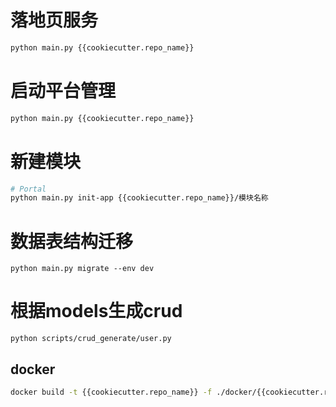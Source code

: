 # 落地页服务
```bash
python main.py {{cookiecutter.repo_name}}
```

# 启动平台管理
```bash
python main.py {{cookiecutter.repo_name}}
```

# 新建模块
```bash
# Portal
python main.py init-app {{cookiecutter.repo_name}}/模块名称
```

# 数据表结构迁移
```
python main.py migrate --env dev
```

# 根据models生成crud
```
python scripts/crud_generate/user.py
```


## docker 
```bash
docker build -t {{cookiecutter.repo_name}} -f ./docker/{{cookiecutter.repo_name}} .
```